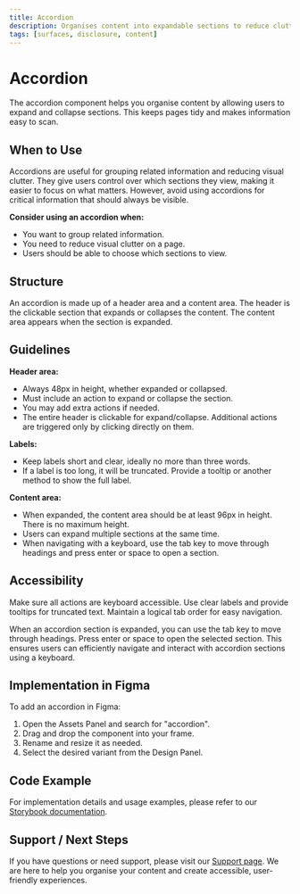 ```yaml
---
title: Accordion
description: Organises content into expandable sections to reduce clutter and improve scanability.
tags: [surfaces, disclosure, content]
---
```


# Accordion

The accordion component helps you organise content by allowing users to expand and collapse sections. This keeps pages tidy and makes information easy to scan.

## When to Use

Accordions are useful for grouping related information and reducing visual clutter. They give users control over which sections they view, making it easier to focus on what matters. However, avoid using accordions for critical information that should always be visible.

**Consider using an accordion when:**

- You want to group related information.
- You need to reduce visual clutter on a page.
- Users should be able to choose which sections to view.

## Structure

An accordion is made up of a header area and a content area. The header is the clickable section that expands or collapses the content. The content area appears when the section is expanded.

## Guidelines

**Header area:**

- Always 48px in height, whether expanded or collapsed.
- Must include an action to expand or collapse the section.
- You may add extra actions if needed.
- The entire header is clickable for expand/collapse. Additional actions are triggered only by clicking directly on them.

**Labels:**

- Keep labels short and clear, ideally no more than three words.
- If a label is too long, it will be truncated. Provide a tooltip or another method to show the full label.

**Content area:**

- When expanded, the content area should be at least 96px in height. There is no maximum height.
- Users can expand multiple sections at the same time.
- When navigating with a keyboard, use the tab key to move through headings and press enter or space to open a section.

## Accessibility

Make sure all actions are keyboard accessible. Use clear labels and provide tooltips for truncated text. Maintain a logical tab order for easy navigation.

When an accordion section is expanded, you can use the tab key to move through headings. Press enter or space to open the selected section. This ensures users can efficiently navigate and interact with accordion sections using a keyboard.

## Implementation in Figma

To add an accordion in Figma:

1. Open the Assets Panel and search for "accordion".
2. Drag and drop the component into your frame.
3. Rename and resize it as needed.
4. Select the desired variant from the Design Panel.
<!-- Add link to Figma when the UI-User Interface board is redone-->

## Code Example

For implementation details and usage examples, please refer to our [Storybook documentation](https://storybook.eds.equinor.com/?path=/docs/surfaces-accordion--docs).

## Support / Next Steps

If you have questions or need support, please visit our [Support page](../../support/support.md). We are here to help you organise your content and create accessible, user-friendly experiences.
